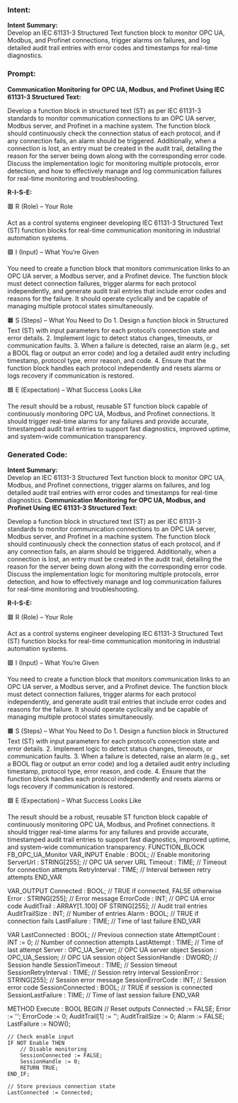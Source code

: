 ### Intent:
**Intent Summary:**  
Develop an IEC 61131-3 Structured Text function block to monitor OPC UA, Modbus, and Profinet connections, trigger alarms on failures, and log detailed audit trail entries with error codes and timestamps for real-time diagnostics.

### Prompt:
**Communication Monitoring for OPC UA, Modbus, and Profinet Using IEC 61131-3 Structured Text:**

Develop a function block in structured text (ST) as per IEC 61131-3 standards to monitor communication connections to an OPC UA server, Modbus server, and Profinet in a machine system. The function block should continuously check the connection status of each protocol, and if any connection fails, an alarm should be triggered. Additionally, when a connection is lost, an entry must be created in the audit trail, detailing the reason for the server being down along with the corresponding error code. Discuss the implementation logic for monitoring multiple protocols, error detection, and how to effectively manage and log communication failures for real-time monitoring and troubleshooting.

**R-I-S-E:**

🟥 R (Role) – Your Role

Act as a control systems engineer developing IEC 61131-3 Structured Text (ST) function blocks for real-time communication monitoring in industrial automation systems.

🟩 I (Input) – What You’re Given

You need to create a function block that monitors communication links to an OPC UA server, a Modbus server, and a Profinet device. The function block must detect connection failures, trigger alarms for each protocol independently, and generate audit trail entries that include error codes and reasons for the failure. It should operate cyclically and be capable of managing multiple protocol states simultaneously.

🟧 S (Steps) – What You Need to Do
	1.	Design a function block in Structured Text (ST) with input parameters for each protocol’s connection state and error details.
	2.	Implement logic to detect status changes, timeouts, or communication faults.
	3.	When a failure is detected, raise an alarm (e.g., set a BOOL flag or output an error code) and log a detailed audit entry including timestamp, protocol type, error reason, and code.
	4.	Ensure that the function block handles each protocol independently and resets alarms or logs recovery if communication is restored.

🟦 E (Expectation) – What Success Looks Like

The result should be a robust, reusable ST function block capable of continuously monitoring OPC UA, Modbus, and Profinet connections. It should trigger real-time alarms for any failures and provide accurate, timestamped audit trail entries to support fast diagnostics, improved uptime, and system-wide communication transparency.

### Generated Code:
**Intent Summary:**  
Develop an IEC 61131-3 Structured Text function block to monitor OPC UA, Modbus, and Profinet connections, trigger alarms on failures, and log detailed audit trail entries with error codes and timestamps for real-time diagnostics.
**Communication Monitoring for OPC UA, Modbus, and Profinet Using IEC 61131-3 Structured Text:**

Develop a function block in structured text (ST) as per IEC 61131-3 standards to monitor communication connections to an OPC UA server, Modbus server, and Profinet in a machine system. The function block should continuously check the connection status of each protocol, and if any connection fails, an alarm should be triggered. Additionally, when a connection is lost, an entry must be created in the audit trail, detailing the reason for the server being down along with the corresponding error code. Discuss the implementation logic for monitoring multiple protocols, error detection, and how to effectively manage and log communication failures for real-time monitoring and troubleshooting.

**R-I-S-E:**

🟥 R (Role) – Your Role

Act as a control systems engineer developing IEC 61131-3 Structured Text (ST) function blocks for real-time communication monitoring in industrial automation systems.

🟩 I (Input) – What You’re Given

You need to create a function block that monitors communication links to an OPC UA server, a Modbus server, and a Profinet device. The function block must detect connection failures, trigger alarms for each protocol independently, and generate audit trail entries that include error codes and reasons for the failure. It should operate cyclically and be capable of managing multiple protocol states simultaneously.

🟧 S (Steps) – What You Need to Do
	1.	Design a function block in Structured Text (ST) with input parameters for each protocol’s connection state and error details.
	2.	Implement logic to detect status changes, timeouts, or communication faults.
	3.	When a failure is detected, raise an alarm (e.g., set a BOOL flag or output an error code) and log a detailed audit entry including timestamp, protocol type, error reason, and code.
	4.	Ensure that the function block handles each protocol independently and resets alarms or logs recovery if communication is restored.

🟦 E (Expectation) – What Success Looks Like

The result should be a robust, reusable ST function block capable of continuously monitoring OPC UA, Modbus, and Profinet connections. It should trigger real-time alarms for any failures and provide accurate, timestamped audit trail entries to support fast diagnostics, improved uptime, and system-wide communication transparency.
FUNCTION_BLOCK FB_OPC_UA_Monitor
VAR_INPUT
    Enable : BOOL; // Enable monitoring
    ServerUrl : STRING[255]; // OPC UA server URL
    Timeout : TIME; // Timeout for connection attempts
    RetryInterval : TIME; // Interval between retry attempts
END_VAR

VAR_OUTPUT
    Connected : BOOL; // TRUE if connected, FALSE otherwise
    Error : STRING[255]; // Error message
    ErrorCode : INT; // OPC UA error code
    AuditTrail : ARRAY[1..100] OF STRING[255]; // Audit trail entries
    AuditTrailSize : INT; // Number of entries
    Alarm : BOOL; // TRUE if connection fails
    LastFailure : TIME; // Time of last failure
END_VAR

VAR
    LastConnected : BOOL; // Previous connection state
    AttemptCount : INT := 0; // Number of connection attempts
    LastAttempt : TIME; // Time of last attempt
    Server : OPC_UA_Server; // OPC UA server object
    Session : OPC_UA_Session; // OPC UA session object
    SessionHandle : DWORD; // Session handle
    SessionTimeout : TIME; // Session timeout
    SessionRetryInterval : TIME; // Session retry interval
    SessionError : STRING[255]; // Session error message
    SessionErrorCode : INT; // Session error code
    SessionConnected : BOOL; // TRUE if session is connected
    SessionLastFailure : TIME; // Time of last session failure
END_VAR

METHOD Execute : BOOL
BEGIN
    // Reset outputs
    Connected := FALSE;
    Error := '';
    ErrorCode := 0;
    AuditTrail[1] := '';
    AuditTrailSize := 0;
    Alarm := FALSE;
    LastFailure := NOW();

    // Check enable input
    IF NOT Enable THEN
        // Disable monitoring
        SessionConnected := FALSE;
        SessionHandle := 0;
        RETURN TRUE;
    END_IF;

    // Store previous connection state
    LastConnected := Connected;
